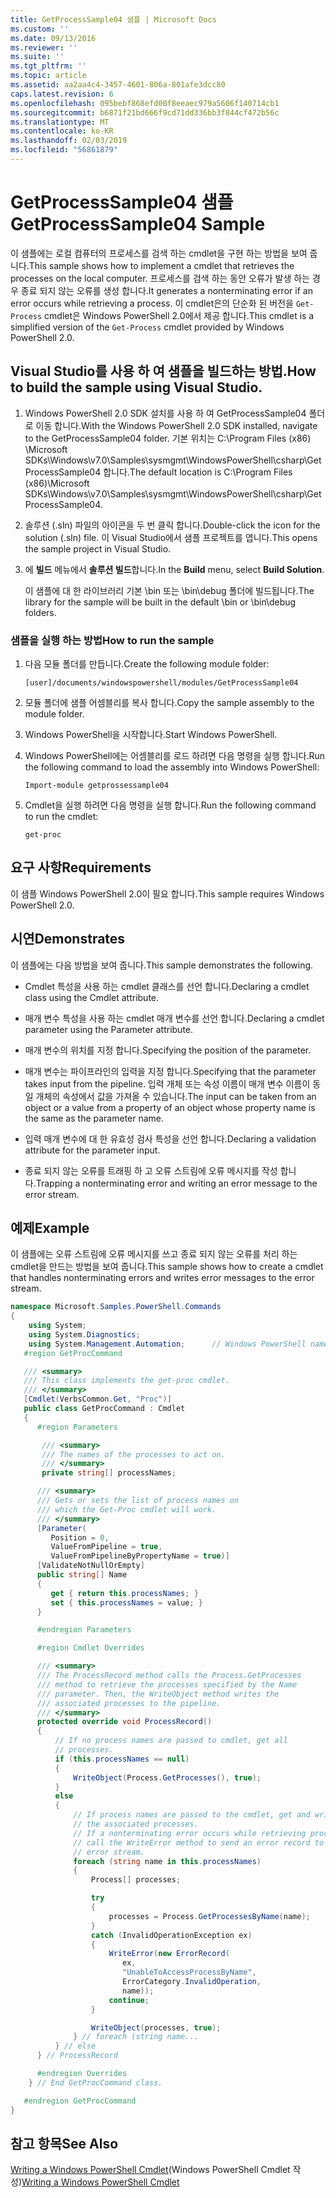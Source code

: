 ```yaml
---
title: GetProcessSample04 샘플 | Microsoft Docs
ms.custom: ''
ms.date: 09/13/2016
ms.reviewer: ''
ms.suite: ''
ms.tgt_pltfrm: ''
ms.topic: article
ms.assetid: aa2aa4c4-3457-4601-806a-801afe3dcc80
caps.latest.revision: 6
ms.openlocfilehash: 095bebf868efd00f8eeaec979a5606f140714cb1
ms.sourcegitcommit: b6871f21bd666f9cd71dd336bb3f844cf472b56c
ms.translationtype: MT
ms.contentlocale: ko-KR
ms.lasthandoff: 02/03/2019
ms.locfileid: "56861879"
---
```

# <a name="getprocesssample04-sample"></a><span data-ttu-id="7a704-102">GetProcessSample04 샘플</span><span class="sxs-lookup"><span data-stu-id="7a704-102">GetProcessSample04 Sample</span></span>

<span data-ttu-id="7a704-103">이 샘플에는 로컬 컴퓨터의 프로세스를 검색 하는 cmdlet을 구현 하는 방법을 보여 줍니다.</span><span class="sxs-lookup"><span data-stu-id="7a704-103">This sample shows how to implement a cmdlet that retrieves the processes on the local computer.</span></span> <span data-ttu-id="7a704-104">프로세스를 검색 하는 동안 오류가 발생 하는 경우 종료 되지 않는 오류를 생성 합니다.</span><span class="sxs-lookup"><span data-stu-id="7a704-104">It generates a nonterminating error if an error occurs while retrieving a process.</span></span> <span data-ttu-id="7a704-105">이 cmdlet은의 단순화 된 버전을 `Get-Process` cmdlet은 Windows PowerShell 2.0에서 제공 합니다.</span><span class="sxs-lookup"><span data-stu-id="7a704-105">This cmdlet is a simplified version of the `Get-Process` cmdlet provided by Windows PowerShell 2.0.</span></span>

## <a name="how-to-build-the-sample-using-visual-studio"></a><span data-ttu-id="7a704-106">Visual Studio를 사용 하 여 샘플을 빌드하는 방법.</span><span class="sxs-lookup"><span data-stu-id="7a704-106">How to build the sample using Visual Studio.</span></span>

1. <span data-ttu-id="7a704-107">Windows PowerShell 2.0 SDK 설치를 사용 하 여 GetProcessSample04 폴더로 이동 합니다.</span><span class="sxs-lookup"><span data-stu-id="7a704-107">With the Windows PowerShell 2.0 SDK installed, navigate to the GetProcessSample04 folder.</span></span> <span data-ttu-id="7a704-108">기본 위치는 C:\Program Files (x86) \Microsoft SDKs\Windows\v7.0\Samples\sysmgmt\WindowsPowerShell\csharp\GetProcessSample04 합니다.</span><span class="sxs-lookup"><span data-stu-id="7a704-108">The default location is C:\Program Files (x86)\Microsoft SDKs\Windows\v7.0\Samples\sysmgmt\WindowsPowerShell\csharp\GetProcessSample04.</span></span>

2. <span data-ttu-id="7a704-109">솔루션 (.sln) 파일의 아이콘을 두 번 클릭 합니다.</span><span class="sxs-lookup"><span data-stu-id="7a704-109">Double-click the icon for the solution (.sln) file.</span></span> <span data-ttu-id="7a704-110">이 Visual Studio에서 샘플 프로젝트를 엽니다.</span><span class="sxs-lookup"><span data-stu-id="7a704-110">This opens the sample project in Visual Studio.</span></span>

3. <span data-ttu-id="7a704-111">에 **빌드** 메뉴에서 **솔루션 빌드**합니다.</span><span class="sxs-lookup"><span data-stu-id="7a704-111">In the **Build** menu, select **Build Solution**.</span></span>

    <span data-ttu-id="7a704-112">이 샘플에 대 한 라이브러리 기본 \bin 또는 \bin\debug 폴더에 빌드됩니다.</span><span class="sxs-lookup"><span data-stu-id="7a704-112">The library for the sample will be built in the default \bin or \bin\debug folders.</span></span>

### <a name="how-to-run-the-sample"></a><span data-ttu-id="7a704-113">샘플을 실행 하는 방법</span><span class="sxs-lookup"><span data-stu-id="7a704-113">How to run the sample</span></span>

1. <span data-ttu-id="7a704-114">다음 모듈 폴더를 만듭니다.</span><span class="sxs-lookup"><span data-stu-id="7a704-114">Create the following module folder:</span></span>

    `[user]/documents/windowspowershell/modules/GetProcessSample04`

2. <span data-ttu-id="7a704-115">모듈 폴더에 샘플 어셈블리를 복사 합니다.</span><span class="sxs-lookup"><span data-stu-id="7a704-115">Copy the sample assembly to the module folder.</span></span>

3. <span data-ttu-id="7a704-116">Windows PowerShell을 시작합니다.</span><span class="sxs-lookup"><span data-stu-id="7a704-116">Start Windows PowerShell.</span></span>

4. <span data-ttu-id="7a704-117">Windows PowerShell에는 어셈블리를 로드 하려면 다음 명령을 실행 합니다.</span><span class="sxs-lookup"><span data-stu-id="7a704-117">Run the following command to load the assembly into Windows PowerShell:</span></span>

    `Import-module getprossessample04`

5. <span data-ttu-id="7a704-118">Cmdlet을 실행 하려면 다음 명령을 실행 합니다.</span><span class="sxs-lookup"><span data-stu-id="7a704-118">Run the following command to run the cmdlet:</span></span>

    `get-proc`

## <a name="requirements"></a><span data-ttu-id="7a704-119">요구 사항</span><span class="sxs-lookup"><span data-stu-id="7a704-119">Requirements</span></span>

<span data-ttu-id="7a704-120">이 샘플 Windows PowerShell 2.0이 필요 합니다.</span><span class="sxs-lookup"><span data-stu-id="7a704-120">This sample requires Windows PowerShell 2.0.</span></span>

## <a name="demonstrates"></a><span data-ttu-id="7a704-121">시연</span><span class="sxs-lookup"><span data-stu-id="7a704-121">Demonstrates</span></span>

<span data-ttu-id="7a704-122">이 샘플에는 다음 방법을 보여 줍니다.</span><span class="sxs-lookup"><span data-stu-id="7a704-122">This sample demonstrates the following.</span></span>

- <span data-ttu-id="7a704-123">Cmdlet 특성을 사용 하는 cmdlet 클래스를 선언 합니다.</span><span class="sxs-lookup"><span data-stu-id="7a704-123">Declaring a cmdlet class using the Cmdlet attribute.</span></span>

- <span data-ttu-id="7a704-124">매개 변수 특성을 사용 하는 cmdlet 매개 변수를 선언 합니다.</span><span class="sxs-lookup"><span data-stu-id="7a704-124">Declaring a cmdlet parameter using the Parameter attribute.</span></span>

- <span data-ttu-id="7a704-125">매개 변수의 위치를 지정 합니다.</span><span class="sxs-lookup"><span data-stu-id="7a704-125">Specifying the position of the parameter.</span></span>

- <span data-ttu-id="7a704-126">매개 변수는 파이프라인의 입력을 지정 합니다.</span><span class="sxs-lookup"><span data-stu-id="7a704-126">Specifying that the parameter takes input from the pipeline.</span></span> <span data-ttu-id="7a704-127">입력 개체 또는 속성 이름이 매개 변수 이름이 동일 개체의 속성에서 값을 가져올 수 있습니다.</span><span class="sxs-lookup"><span data-stu-id="7a704-127">The input can be taken from an object or a value from a property of an object whose property name is the same as the parameter name.</span></span>

- <span data-ttu-id="7a704-128">입력 매개 변수에 대 한 유효성 검사 특성을 선언 합니다.</span><span class="sxs-lookup"><span data-stu-id="7a704-128">Declaring a validation attribute for the parameter input.</span></span>

- <span data-ttu-id="7a704-129">종료 되지 않는 오류를 트래핑 하 고 오류 스트림에 오류 메시지를 작성 합니다.</span><span class="sxs-lookup"><span data-stu-id="7a704-129">Trapping a nonterminating error and writing an error message to the error stream.</span></span>

## <a name="example"></a><span data-ttu-id="7a704-130">예제</span><span class="sxs-lookup"><span data-stu-id="7a704-130">Example</span></span>

<span data-ttu-id="7a704-131">이 샘플에는 오류 스트림에 오류 메시지를 쓰고 종료 되지 않는 오류를 처리 하는 cmdlet을 만드는 방법을 보여 줍니다.</span><span class="sxs-lookup"><span data-stu-id="7a704-131">This sample shows how to create a cmdlet that handles nonterminating errors and writes error messages to the error stream.</span></span>

```csharp
namespace Microsoft.Samples.PowerShell.Commands
{
    using System;
    using System.Diagnostics;
    using System.Management.Automation;      // Windows PowerShell namespace.
   #region GetProcCommand

   /// <summary>
   /// This class implements the get-proc cmdlet.
   /// </summary>
   [Cmdlet(VerbsCommon.Get, "Proc")]
   public class GetProcCommand : Cmdlet
   {
      #region Parameters

       /// <summary>
       /// The names of the processes to act on.
       /// </summary>
       private string[] processNames;

      /// <summary>
      /// Gets or sets the list of process names on
      /// which the Get-Proc cmdlet will work.
      /// </summary>
      [Parameter(
         Position = 0,
         ValueFromPipeline = true,
         ValueFromPipelineByPropertyName = true)]
      [ValidateNotNullOrEmpty]
      public string[] Name
      {
         get { return this.processNames; }
         set { this.processNames = value; }
      }

      #endregion Parameters

      #region Cmdlet Overrides

      /// <summary>
      /// The ProcessRecord method calls the Process.GetProcesses
      /// method to retrieve the processes specified by the Name
      /// parameter. Then, the WriteObject method writes the
      /// associated processes to the pipeline.
      /// </summary>
      protected override void ProcessRecord()
      {
          // If no process names are passed to cmdlet, get all
          // processes.
          if (this.processNames == null)
          {
              WriteObject(Process.GetProcesses(), true);
          }
          else
          {
              // If process names are passed to the cmdlet, get and write
              // the associated processes.
              // If a nonterminating error occurs while retrieving processes,
              // call the WriteError method to send an error record to the
              // error stream.
              foreach (string name in this.processNames)
              {
                  Process[] processes;

                  try
                  {
                      processes = Process.GetProcessesByName(name);
                  }
                  catch (InvalidOperationException ex)
                  {
                      WriteError(new ErrorRecord(
                         ex,
                         "UnableToAccessProcessByName",
                         ErrorCategory.InvalidOperation,
                         name));
                      continue;
                  }

                  WriteObject(processes, true);
              } // foreach (string name...
          } // else
      } // ProcessRecord

      #endregion Overrides
    } // End GetProcCommand class.

   #endregion GetProcCommand
}
```

## <a name="see-also"></a><span data-ttu-id="7a704-132">참고 항목</span><span class="sxs-lookup"><span data-stu-id="7a704-132">See Also</span></span>

<span data-ttu-id="7a704-133">[Writing a Windows PowerShell Cmdlet](./writing-a-windows-powershell-cmdlet.md)(Windows PowerShell Cmdlet 작성)</span><span class="sxs-lookup"><span data-stu-id="7a704-133">[Writing a Windows PowerShell Cmdlet](./writing-a-windows-powershell-cmdlet.md)</span></span>

